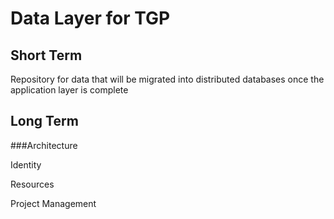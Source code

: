 # Data Layer for TGP

## Short Term

Repository for data that will be migrated into distributed databases once the application layer is complete

## Long Term 

###Architecture 

Identity

Resources

Project Management
